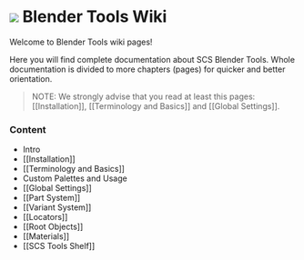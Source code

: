 # ![](https://github.com/SCSSoftware/BlenderTools/blob/master/addon/io_scs_tools/ui/icons/.icon_scs_bt_logo.png?raw=true) Blender Tools Wiki
Welcome to Blender Tools wiki pages!

Here you will find complete documentation about SCS Blender Tools. Whole documentation is divided to more chapters (pages) for quicker and better orientation.

> NOTE: We strongly advise that you read at least this pages: [[Installation]], [[Terminology and Basics]] and [[Global Settings]].

### Content

* Intro
 * [[Installation]]
 * [[Terminology and Basics]]
*  Custom Palettes and Usage
 * [[Global Settings]]
 * [[Part System]]
 * [[Variant System]]
 * [[Locators]]
 * [[Root Objects]]
 * [[Materials]]
 * [[SCS Tools Shelf]]